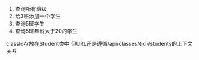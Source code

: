 1. 查询所有班级
2. 给3班添加一个学生
3. 查询5班学生
4. 查询5班年龄大于20的学生

classId存放在Student类中
但URL还是遵循/api/classes/{id}/students的上下文关系